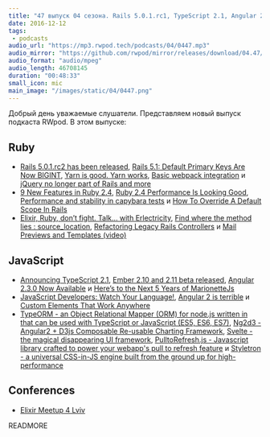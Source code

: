```yaml
---
title: "47 выпуск 04 сезона. Rails 5.0.1.rc1, TypeScript 2.1, Angular 2.3.0, 9 New Features in Ruby 2.4, TypeORM, Ng2d3 и прочее"
date: 2016-12-12
tags:
 - podcasts
audio_url: "https://mp3.rwpod.tech/podcasts/04/0447.mp3"
audio_mirror: "https://github.com/rwpod/mirror/releases/download/04.47/0447.mp3"
audio_format: "audio/mpeg"
audio_length: 46708145
duration: "00:48:33"
small_icon: mic
main_image: "/images/static/04/0447.png"
---
```


Добрый день уважаемые слушатели. Представляем новый выпуск подкаста RWpod. В этом выпуске:

## Ruby

 - [Rails 5.0.1.rc2 has been released](http://weblog.rubyonrails.org/2016/12/9/Rails-5-0-1-rc2-has-been-released/), [Rails 5.1: Default Primary Keys Are Now BIGINT](http://www.mccartie.com/2016/12/05/rails-5.1.html), [Yarn is good. Yarn works](https://github.com/rails/rails/pull/27300), [Basic webpack integration](https://github.com/rails/rails/pull/27288) и [jQuery no longer part of Rails and more](https://github.com/rails/rails/pull/27113)
 - [9 New Features in Ruby 2.4](http://www.blackbytes.info/2016/12/new-ruby-features/), [Ruby 2.4 Performance Is Looking Good](https://gettalong.org/blog/2016/ruby24-performance-looking-good.html), [Performance and stability in capybara tests](https://engineering.avvo.com/articles/transient-capybara-tests.html) и [How To Override A Default Scope In Rails](https://solidfoundationwebdev.com/blog/posts/how-to-override-a-default-scope-in-rails)
 - [Elixir, Ruby, don’t fight. Talk… with Erlectricity](https://blog.fazibear.me/elixir-ruby-dont-fight-talk-with-erlectricity-dbf3af67d999), [Find where the method lies : source_location](https://ashishwadekar.github.io/blog/2016/12/03/search-for-location-of-method.html), [Refactoring Legacy Rails Controllers](https://blog.codeship.com/refactoring-legacy-rails-controllers/) и [Mail Previews and Templates (video)](https://www.driftingruby.com/episodes/mail-previews-and-templates)


## JavaScript

 - [Announcing TypeScript 2.1](https://blogs.msdn.microsoft.com/typescript/2016/12/07/announcing-typescript-2-1/), [Ember 2.10 and 2.11 beta released](http://emberjs.com/blog/2016/11/30/ember-2-10-released.html), [Angular 2.3.0 Now Available](http://angularjs.blogspot.com/2016/12/angular-230-now-available.html) и [Here’s to the Next 5 Years of MarionetteJs](https://hackernoon.com/heres-to-the-next-5-years-of-marionettejs-12cd45c1da08)
 - [JavaScript Developers: Watch Your Language!](https://bocoup.com/weblog/javascript-developers-watch-your-language), [Angular 2 is terrible](https://meebleforp.com/blog/36/angular-2-is-terrible) и [Custom Elements That Work Anywhere](https://medium.com/dev-channel/custom-elements-that-work-anywhere-898e1dd2bc48)
 - [TypeORM - an Object Relational Mapper (ORM) for node.js written in that can be used with TypeScript or JavaScript (ES5, ES6, ES7)](https://typeorm.github.io/), [Ng2d3 - Angular2 + D3js Composable Re-usable Charting Framework](https://swimlane.github.io/ng2d3/), [Svelte - the magical disappearing UI framework](https://svelte.technology/), [PulltoRefresh.js - Javascript library crafted to power your webapp's pull to refresh feature](https://www.boxfactura.com/pulltorefresh.js/) и [Styletron - a universal CSS-in-JS engine built from the ground up for high-performance](http://styletron.js.org/)

## Conferences

 - [Elixir Meetup 4 Lviv](https://www.facebook.com/events/728091327348773/)


READMORE
